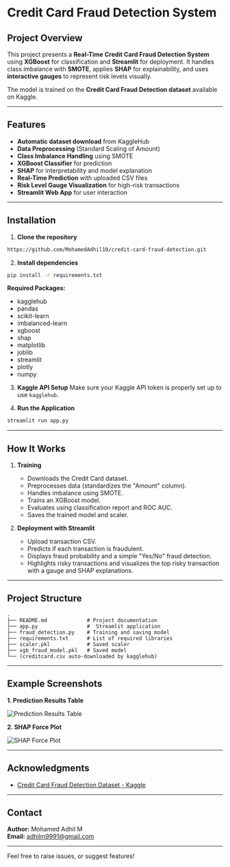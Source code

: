 # Credit Card Fraud Detection System

## Project Overview
This project presents a **Real-Time Credit Card Fraud Detection System** using **XGBoost** for classification and **Streamlit** for deployment. It handles class imbalance with **SMOTE**, applies **SHAP** for explainability, and uses **interactive gauges** to represent risk levels visually.

The model is trained on the **Credit Card Fraud Detection dataset** available on Kaggle.

---

## Features
- **Automatic dataset download** from KaggleHub
- **Data Preprocessing** (Standard Scaling of Amount)
- **Class Imbalance Handling** using SMOTE
- **XGBoost Classifier** for prediction
- **SHAP** for interpretability and model explanation
- **Real-Time Prediction** with uploaded CSV files
- **Risk Level Gauge Visualization** for high-risk transactions
- **Streamlit Web App** for user interaction

---

## Installation

1. **Clone the repository**
```bash
https://github.com/MohamedAdhil10/credit-card-fraud-detection.git
```

2. **Install dependencies**
```bash
pip install -r requirements.txt
```

**Required Packages:**
- kagglehub
- pandas
- scikit-learn
- imbalanced-learn
- xgboost
- shap
- matplotlib
- joblib
- streamlit
- plotly
- numpy

3. **Kaggle API Setup**
Make sure your Kaggle API token is properly set up to use `kagglehub`.

4. **Run the Application**
```bash
streamlit run app.py
```

---

## How It Works

1. **Training**
   - Downloads the Credit Card dataset.
   - Preprocesses data (standardizes the "Amount" column).
   - Handles imbalance using SMOTE.
   - Trains an XGBoost model.
   - Evaluates using classification report and ROC AUC.
   - Saves the trained model and scaler.

2. **Deployment with Streamlit**
   - Upload transaction CSV.
   - Predicts if each transaction is fraudulent.
   - Displays fraud probability and a simple "Yes/No" fraud detection.
   - Highlights risky transactions and visualizes the top risky transaction with a gauge and SHAP explanations.

---

## Project Structure

```
.
├── README.md             # Project documentation
├── app.py                #  Streamlit application
├── fraud_detection.py    # Training and saving model
├── requirements.txt      # List of required libraries
├── scaler.pkl            # Saved scaler
├── xgb_fraud_model.pkl   # Saved model
└── (creditcard.csv auto-downloaded by kagglehub)                   
```

---

## Example Screenshots

**1. Prediction Results Table**

![Prediction Results Table](https://github.com/user-attachments/assets/4e033672-b23c-4c8e-89c1-4fc99ec75ad9)


**2. SHAP Force Plot**

![SHAP Force Plot](https://github.com/user-attachments/assets/12755d7a-7f57-49ac-a849-313d710fcb9e)


---

## Acknowledgments
- [Credit Card Fraud Detection Dataset - Kaggle](https://www.kaggle.com/mlg-ulb/creditcardfraud)

---

## Contact
**Author:** Mohamed Adhil M  
**Email:** adhilm9991@gmail.com

---

Feel free to raise issues, or suggest features!

